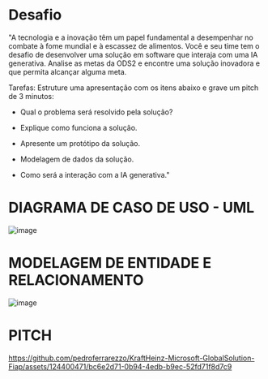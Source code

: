 # Desafio
"A tecnologia e a inovação têm um papel fundamental a desempenhar no combate à fome mundial e à escassez de alimentos. Você e seu time tem o desafio de desenvolver uma solução em software que interaja com uma IA generativa. Analise as metas da ODS2 e encontre uma solução inovadora e que permita alcançar alguma meta.

Tarefas: Estruture uma apresentação com os itens abaixo e grave um pitch de 3 minutos:

- Qual o problema será resolvido pela solução?

- Explique como funciona a solução.

- Apresente um protótipo da solução.

- Modelagem de dados da solução. 

- Como será a interação com a IA generativa."

# DIAGRAMA DE CASO DE USO - UML
![image](https://github.com/pedroferrarezzo/KraftHeinz-Microsoft-GlobalSolution-Fiap/assets/124400471/db7013be-e3ec-4244-9fd0-53a4fbebc72f)

# MODELAGEM DE ENTIDADE E RELACIONAMENTO
![image](https://github.com/pedroferrarezzo/KraftHeinz-Microsoft-GlobalSolution-Fiap/assets/124400471/1fe9858d-5bc5-4de7-bba6-65514a4da096)

# PITCH
https://github.com/pedroferrarezzo/KraftHeinz-Microsoft-GlobalSolution-Fiap/assets/124400471/bc6e2d71-0b94-4edb-b9ec-52fd71f8d7c9

